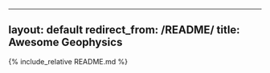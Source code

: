 
---
layout: default
redirect_from: /README/
title: Awesome Geophysics
---
{% include_relative README.md %}
